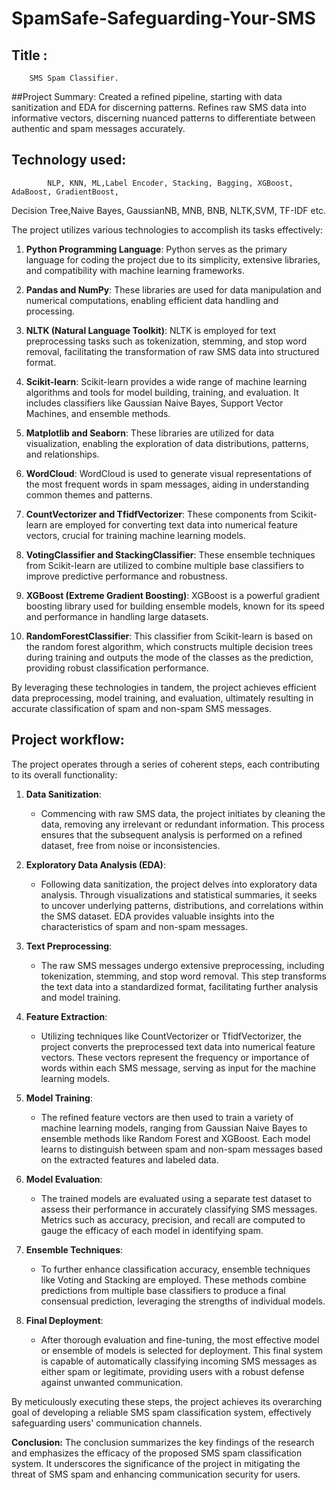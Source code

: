 # SpamSafe-Safeguarding-Your-SMS

## Title : 
        SMS Spam Classifier.


##Project Summary:
            Created a refined pipeline, starting with data sanitization and EDA for discerning patterns.
            Refines raw SMS data into informative vectors, discerning nuanced patterns to differentiate between    authentic and spam messages accurately.



## Technology used:
            NLP, KNN, ML,Label Encoder, Stacking, Bagging, XGBoost, AdaBoost, GradientBoost,
Decision Tree,Naive Bayes, GaussianNB, MNB, BNB, NLTK,SVM, TF-IDF etc.


The project utilizes various technologies to accomplish its tasks effectively:

1. **Python Programming Language**: Python serves as the primary language for coding the project due to its simplicity, extensive libraries, and compatibility with machine learning frameworks.

2. **Pandas and NumPy**: These libraries are used for data manipulation and numerical computations, enabling efficient data handling and processing.

3. **NLTK (Natural Language Toolkit)**: NLTK is employed for text preprocessing tasks such as tokenization, stemming, and stop word removal, facilitating the transformation of raw SMS data into structured format.

4. **Scikit-learn**: Scikit-learn provides a wide range of machine learning algorithms and tools for model building, training, and evaluation. It includes classifiers like Gaussian Naive Bayes, Support Vector Machines, and ensemble methods.

5. **Matplotlib and Seaborn**: These libraries are utilized for data visualization, enabling the exploration of data distributions, patterns, and relationships.

6. **WordCloud**: WordCloud is used to generate visual representations of the most frequent words in spam messages, aiding in understanding common themes and patterns.

7. **CountVectorizer and TfidfVectorizer**: These components from Scikit-learn are employed for converting text data into numerical feature vectors, crucial for training machine learning models.

8. **VotingClassifier and StackingClassifier**: These ensemble techniques from Scikit-learn are utilized to combine multiple base classifiers to improve predictive performance and robustness.

9. **XGBoost (Extreme Gradient Boosting)**: XGBoost is a powerful gradient boosting library used for building ensemble models, known for its speed and performance in handling large datasets.

10. **RandomForestClassifier**: This classifier from Scikit-learn is based on the random forest algorithm, which constructs multiple decision trees during training and outputs the mode of the classes as the prediction, providing robust classification performance.

By leveraging these technologies in tandem, the project achieves efficient data preprocessing, model training, and evaluation, ultimately resulting in accurate classification of spam and non-spam SMS messages.




## Project workflow:


The project operates through a series of coherent steps, each contributing to its overall functionality:

1. **Data Sanitization**:
   - Commencing with raw SMS data, the project initiates by cleaning the data, removing any irrelevant or redundant information. This process ensures that the subsequent analysis is performed on a refined dataset, free from noise or inconsistencies.

2. **Exploratory Data Analysis (EDA)**:
   - Following data sanitization, the project delves into exploratory data analysis. Through visualizations and statistical summaries, it seeks to uncover underlying patterns, distributions, and correlations within the SMS dataset. EDA provides valuable insights into the characteristics of spam and non-spam messages.

3. **Text Preprocessing**:
   - The raw SMS messages undergo extensive preprocessing, including tokenization, stemming, and stop word removal. This step transforms the text data into a standardized format, facilitating further analysis and model training.

4. **Feature Extraction**:
   - Utilizing techniques like CountVectorizer or TfidfVectorizer, the project converts the preprocessed text data into numerical feature vectors. These vectors represent the frequency or importance of words within each SMS message, serving as input for the machine learning models.

5. **Model Training**:
   - The refined feature vectors are then used to train a variety of machine learning models, ranging from Gaussian Naive Bayes to ensemble methods like Random Forest and XGBoost. Each model learns to distinguish between spam and non-spam messages based on the extracted features and labeled data.

6. **Model Evaluation**:
   - The trained models are evaluated using a separate test dataset to assess their performance in accurately classifying SMS messages. Metrics such as accuracy, precision, and recall are computed to gauge the efficacy of each model in identifying spam.

7. **Ensemble Techniques**:
   - To further enhance classification accuracy, ensemble techniques like Voting and Stacking are employed. These methods combine predictions from multiple base classifiers to produce a final consensual prediction, leveraging the strengths of individual models.

8. **Final Deployment**:
   - After thorough evaluation and fine-tuning, the most effective model or ensemble of models is selected for deployment. This final system is capable of automatically classifying incoming SMS messages as either spam or legitimate, providing users with a robust defense against unwanted communication.

By meticulously executing these steps, the project achieves its overarching goal of developing a reliable SMS spam classification system, effectively safeguarding users' communication channels.





 
**Conclusion:**
The conclusion summarizes the key findings of the research and emphasizes the efficacy of the proposed SMS spam classification system.
It underscores the significance of the project in mitigating the threat of SMS spam and enhancing communication security for users.

